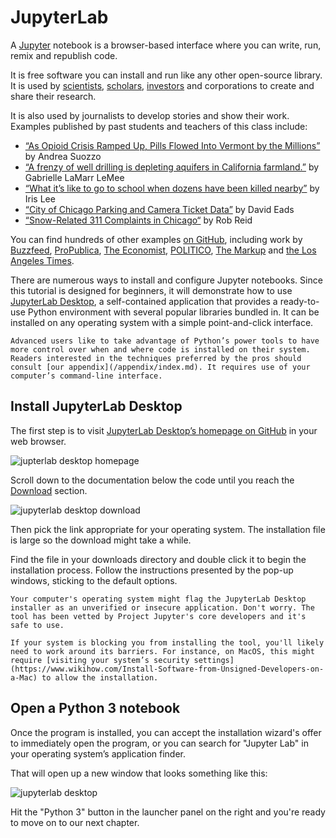 # JupyterLab

A [Jupyter](http://jupyter.org/) notebook is a browser-based interface where you can write, run, remix and republish code.

It is free software you can install and run like any other open-source library. It is used by [scientists](http://nbviewer.jupyter.org/github/robertodealmeida/notebooks/blob/master/earth_day_data_challenge/Analyzing%20whale%20tracks.ipynb), [scholars](http://nbviewer.jupyter.org/github/nealcaren/workshop_2014/blob/master/notebooks/5_Times_API.ipynb), [investors](https://github.com/rsvp/fecon235/blob/master/nb/fred-debt-pop.ipynb) and corporations to create and share their research.

It is also used by journalists to develop stories and show their work. Examples published by past students and teachers of this class include:

* [“As Opioid Crisis Ramped Up, Pills Flowed Into Vermont by the Millions”](https://github.com/asuozzo/arcos-opioid-analysis-vt) by 
Andrea Suozzo
* [“A frenzy of well drilling is depleting aquifers in California farmland.”](https://github.com/datadesk/groundwater-analysis) by Gabrielle LaMarr LeMee
* [“What it’s like to go to school when dozens have been killed nearby”](https://github.com/datadesk/highschool-homicide-analysis) by Iris Lee
* [“City of Chicago Parking and Camera Ticket Data”](https://github.com/propublica/il-tickets-notebooks) by David Eads
* [“Snow-Related 311 Complaints in Chicago“](https://github.com/reliablerascal/snow-clearance) by Rob Reid

You can find hundreds of other examples [on GitHub](https://github.com/search?q=language%3A%22Jupyter+Notebook%22&type=Repositories&ref=advsearch&l=Jupyter+Notebook&l=&s=updated&o=desc), including work by [Buzzfeed](https://github.com/BuzzFeedNews/2016-01-tennis-betting-analysis/blob/master/notebooks/tennis-analysis.ipynb), [ProPublica](https://github.com/propublica/compas-analysis/blob/master/Compas%20Analysis.ipynb), [The Economist](https://github.com/theeconomist/big-mac-data/blob/master/Big%20Mac%20data%20generator.ipynb), [POLITICO](https://github.com/The-Politico/politico-2018-district-similarity-maps/blob/master/demographic_similarity.ipynb), [The Markup](https://github.com/the-markup/investigation-isp) and [the Los Angeles Times](https://github.com/datadesk/notebooks).

There are numerous ways to install and configure Jupyter notebooks. Since this tutorial is designed for beginners, it will demonstrate how to use [JupyterLab Desktop](https://github.com/jupyterlab/jupyterlab-desktop), a self-contained application that provides a ready-to-use Python environment with several popular libraries bundled in. It can be installed on any operating system with a simple point-and-click interface.

```{note}
Advanced users like to take advantage of Python’s power tools to have more control over when and where code is installed on their system. Readers interested in the techniques preferred by the pros should consult [our appendix](/appendix/index.md). It requires use of your computer’s command-line interface.
```

## Install JupyterLab Desktop

The first step is to visit [JupyterLab Desktop’s homepage on GitHub](https://github.com/jupyterlab/jupyterlab-desktop#download) in your web browser.

![jupterlab desktop homepage](/_static/jupyterlabdesktop-homepage.png)

Scroll down to the documentation below the code until you reach the [Download](https://github.com/jupyterlab/jupyterlab-desktop#download) section.

![jupyterlab desktop download](/_static/jupyterlabdesktop-download.png)

Then pick the link appropriate for your operating system. The installation file is large so the download might take a while.

Find the file in your downloads directory and double click it to begin the installation process. Follow the instructions presented by the pop-up windows, sticking to the default options. 

```{warning}
Your computer's operating system might flag the JupyterLab Desktop installer as an unverified or insecure application. Don't worry. The tool has been vetted by Project Jupyter's core developers and it's safe to use.

If your system is blocking you from installing the tool, you'll likely need to work around its barriers. For instance, on MacOS, this might require [visiting your system’s security settings](https://www.wikihow.com/Install-Software-from-Unsigned-Developers-on-a-Mac) to allow the installation. 
```

## Open a Python 3 notebook

Once the program is installed, you can accept the installation wizard's offer to immediately open the program, or you can search for "Jupyter Lab" in your operating system’s application finder.

That will open up a new window that looks something like this:

![jupyterlab desktop](/_static/jupyterlabdesktop.png)

Hit the "Python 3" button in the launcher panel on the right and you're ready to move on to our next chapter.
